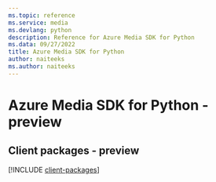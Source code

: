 ```yaml
---
ms.topic: reference
ms.service: media
ms.devlang: python
description: Reference for Azure Media SDK for Python
ms.data: 09/27/2022
title: Azure Media SDK for Python
author: naiteeks
ms.author: naiteeks
---
```

# Azure Media SDK for Python - preview

## Client packages - preview
[!INCLUDE [client-packages](media-client-index.md)]